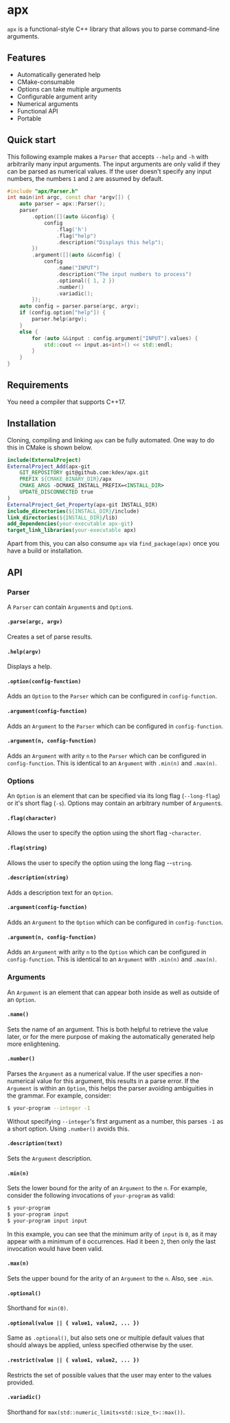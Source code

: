 # apx
`apx` is a functional-style C++ library that allows you to parse command-line arguments.
## Features
- Automatically generated help
- CMake-consumable
- Options can take multiple arguments
- Configurable argument arity
- Numerical arguments
- Functional API
- Portable

## Quick start
This following example makes a `Parser` that accepts `--help` and `-h` with arbitrarily many input arguments. The input arguments are only valid if they can be parsed as numerical values. If the user doesn't specify any input numbers, the numbers `1` and `2` are assumed by default.
```c++
#include "apx/Parser.h"
int main(int argc, const char *argv[]) {
	auto parser = apx::Parser();
	parser
		.option([](auto &&config) {
			config
				.flag('h')
				.flag("help")
				.description("Displays this help");
		})
		.argument([](auto &&config) {
			config
				.name("INPUT")
				.description("The input numbers to process")
				.optional({ 1, 2 })
				.number()
				.variadic();
		});
	auto config = parser.parse(argc, argv);
	if (config.option["help"]) {
		parser.help(argv);
	}
	else {
		for (auto &&input : config.argument["INPUT"].values) {
			std::cout << input.as<int>() << std::endl;
		}
	}
}
```
## Requirements
You need a compiler that supports C++17.
## Installation
Cloning, compiling and linking `apx` can be fully automated. One way to do this in CMake is shown below.
```cmake
include(ExternalProject)
ExternalProject_Add(apx-git
	GIT_REPOSITORY git@github.com:kdex/apx.git
	PREFIX ${CMAKE_BINARY_DIR}/apx
	CMAKE_ARGS -DCMAKE_INSTALL_PREFIX=<INSTALL_DIR>
	UPDATE_DISCONNECTED true
)
ExternalProject_Get_Property(apx-git INSTALL_DIR)
include_directories(${INSTALL_DIR}/include)
link_directories(${INSTALL_DIR}/lib)
add_dependencies(your-executable apx-git)
target_link_libraries(your-executable apx)
```
Apart from this, you can also consume `apx` via `find_package(apx)` once you have a build or installation.
## API
### Parser
A `Parser` can contain `Argument`s and `Option`s.
#### `.parse(argc, argv)`
Creates a set of parse results.
#### `.help(argv)`
Displays a help.
#### `.option(config-function)`
Adds an `Option` to the `Parser` which can be configured in `config-function`.
#### `.argument(config-function)`
Adds an `Argument` to the `Parser` which can be configured in `config-function`.
#### `.argument(n, config-function)`
Adds an `Argument` with arity `n` to the `Parser` which can be configured in `config-function`. This is identical to an `Argument` with `.min(n)` and `.max(n)`.
### Options
An `Option` is an element that can be specified via its long flag (`--long-flag`) or it's short flag (`-s`). Options may contain an arbitrary number of `Argument`s.
#### `.flag(character)`
Allows the user to specify the option using the short flag -`character`.
#### `.flag(string)`
Allows the user to specify the option using the long flag --`string`.
#### `.description(string)`
Adds a description text for an `Option`.
#### `.argument(config-function)`
Adds an `Argument` to the `Option` which can be configured in `config-function`.
#### `.argument(n, config-function)`
Adds an `Argument` with arity `n` to the `Option` which can be configured in `config-function`. This is identical to an `Argument` with `.min(n)` and `.max(n)`.
### Arguments
An `Argument` is an element that can appear both inside as well as outside of an `Option`.
#### `.name()`
Sets the name of an argument. This is both helpful to retrieve the value later, or for the mere purpose of making the automatically generated help more enlightening.
#### `.number()`
Parses the `Argument` as a numerical value. If the user specifies a non-numerical value for this argument, this results in a parse error. If the `Argument` is within an `Option`, this helps the parser avoiding ambiguities in the grammar.
For example, consider:
```bash
$ your-program --integer -1
```
Without specifying `--integer`'s first argument as a number, this parses `-1` as a short option. Using `.number()` avoids this.
#### `.description(text)`
Sets the `Argument` description.
#### `.min(n)`
Sets the lower bound for the arity of an `Argument` to the `n`. For example, consider the following invocations of `your-program` as valid:
```bash
$ your-program
$ your-program input
$ your-program input input
```
In this example, you can see that the minimum arity of `input` is `0`, as it may appear with a minimum of `0` occurrences.
Had it been `2`, then only the last invocation would have been valid.
#### `.max(n)`
Sets the upper bound for the arity of an `Argument` to the `n`. Also, see `.min`.
#### `.optional()`
Shorthand for `min(0)`.
#### `.optional(value || { value1, value2, ... })`
Same as `.optional()`, but also sets one or multiple default values that should always be applied, unless specified otherwise by the user.
#### `.restrict(value || { value1, value2, ... })`
Restricts the set of possible values that the user may enter to the values provided.
#### `.variadic()`
Shorthand for `max(std::numeric_limits<std::size_t>::max())`.